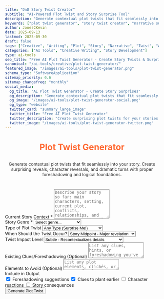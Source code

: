 ```yaml
---
title: "DnD Story Twist Creator"
subtitle: "AI-Powered Plot Twist and Story Surprise Tool"
description: "Generate contextual plot twists that fit seamlessly into your story. Create surprising reveals, unexpected turns, and shocking moments for any narrative genre."
keywords: ["plot twist generator", "story twist creator", "narrative surprise", "story generator", "creative writing tool", "plot device", "story development", "writing inspiration", "twist ideas", "story elements"]
author: JonesCKevin
date: 2025-09-13
lastmod: 2025-09-30
draft: false
tags: ["Creative", "Writing", "Plot", "Story", "Narrative", "Twist", "AI", "Tools"]
categories: ["AI Tools", "Creative Writing", "Story Development"]
type: ai-tools
seo_title: "Free AI Plot Twist Generator - Create Story Twists & Surprises"
canonical: "/ai-tools/creative/plot-twist-generator/"
featured_image: "/images/ai-tools/plot-twist-generator.png"
schema_type: "SoftwareApplication"
sitemap_priority: 0.6
sitemap_changefreq: "monthly"
social_media:
  og_title: "AI Plot Twist Generator - Create Story Surprises"
  og_description: "Generate contextual plot twists that fit seamlessly into your story. Perfect for writers seeking unexpected narrative turns."
  og_image: "/images/ai-tools/plot-twist-generator-social.png"
  og_type: "website"
  twitter_card: "summary_large_image"
  twitter_title: "Free AI Plot Twist Generator"
  twitter_description: "Create surprising plot twists for your stories with AI. Generate unexpected turns and shocking reveals."
  twitter_image: "/images/ai-tools/plot-twist-generator-twitter.png"
---
```


<link rel="stylesheet" href="plot-twist-generator.css">


<h1 style="text-align: center; margin-bottom: 30px; color: #ff6b35;">Plot Twist Generator</h1>
<p style="text-align: center; margin-bottom: 40px; opacity: 0.9;">
                Generate contextual plot twists that fit seamlessly into your story. Create surprising reveals, 
                character reversals, and dramatic turns with proper foreshadowing and logical foundations.
            </p>
<form onsubmit="generateTwist(); return false;">
<div class="form-group">
<label for="storyContext">Current Story Context *</label>
<textarea id="storyContext" placeholder="Describe your story so far: main characters, setting, current plot, conflicts, relationships, and any important details that a plot twist should consider..." required="" rows="6"></textarea>
</div>
<div class="form-group">
<label for="genre">Story Genre *</label>
<select id="genre" required="">
<option value="">Select genre...</option>
<option value="mystery">Mystery/Detective</option>
<option value="thriller">Thriller/Suspense</option>
<option value="fantasy">Fantasy</option>
<option value="sci-fi">Science Fiction</option>
<option value="romance">Romance</option>
<option value="horror">Horror</option>
<option value="drama">Drama</option>
<option value="adventure">Adventure</option>
<option value="comedy">Comedy</option>
<option value="historical">Historical Fiction</option>
<option value="crime">Crime</option>
<option value="psychological">Psychological</option>
<option value="literary">Literary Fiction</option>
<option value="young-adult">Young Adult</option>
<option value="superhero">Superhero</option>
<option value="western">Western</option>
<option value="mixed">Mixed/Multiple Genres</option>
</select>
</div>
<div class="form-group">
<label for="twistType">Type of Plot Twist</label>
<select id="twistType">
<option value="any">Any Type (Surprise Me!)</option>
<option value="identity">Character Identity Reveal</option>
<option value="betrayal">Betrayal/Alliance Switch</option>
<option value="hidden-connection">Hidden Character Connection</option>
<option value="false-reality">False Reality/Simulation</option>
<option value="time-manipulation">Time Travel/Manipulation</option>
<option value="unreliable-narrator">Unreliable Narrator Reveal</option>
<option value="moral-reversal">Moral Reversal (Hero/Villain)</option>
<option value="hidden-motive">Hidden Motive Reveal</option>
<option value="fake-death">Fake Death/Return</option>
<option value="secret-organization">Secret Organization</option>
<option value="family-secret">Family Secret/Heritage</option>
<option value="prophecy-subversion">Prophecy Subversion</option>
<option value="technology-reveal">Technology/Magic Reveal</option>
<option value="past-connection">Past Event Connection</option>
<option value="parallel-reality">Parallel World/Reality</option>
</select>
</div>
<div class="form-group">
<label for="twistTiming">When Should the Twist Occur?</label>
<select id="twistTiming">
<option value="midpoint">Story Midpoint - Major revelation</option>
<option value="climax">Near Climax - Final major twist</option>
<option value="resolution">Resolution - Epilogue surprise</option>
<option value="early">Early Story - Sets new direction</option>
<option value="multiple">Multiple Points - Series of reveals</option>
</select>
</div>
<div class="form-group">
<label for="impactLevel">Twist Impact Level</label>
<select id="impactLevel">
<option value="subtle">Subtle - Recontextualizes details</option>
<option value="moderate">Moderate - Changes story direction</option>
<option value="major">Major - Transforms entire narrative</option>
<option value="game-changing">Game-Changing - Everything is different</option>
</select>
</div>
<div class="form-group">
<label for="existingClues">Existing Clues/Foreshadowing (Optional)</label>
<textarea id="existingClues" placeholder="List any clues, hints, or foreshadowing you've already planted that the twist should incorporate or build upon..." rows="3"></textarea>
</div>
<div class="form-group">
<label for="avoidElements">Elements to Avoid (Optional)</label>
<textarea id="avoidElements" placeholder="List any plot elements, clichés, or types of twists you want to avoid..." rows="2"></textarea>
</div>
<div class="form-group">
<label for="includeOptions">Include in Output</label>
<div class="checkbox-group">
<div class="checkbox-row">
<label class="checkbox-inline"><input checked="" id="includeForeshadowing" type="checkbox"/> Foreshadowing suggestions</label>
<label class="checkbox-inline"><input checked="" id="includeClues" type="checkbox"/> Clues to plant earlier</label>
<label class="checkbox-inline"><input id="includeReactions" type="checkbox"/> Character reactions</label>
<label class="checkbox-inline"><input id="includeConsequences" type="checkbox"/> Story consequences</label>
</div>
</div>
</div>
<button type="submit" class="btn-primary">Generate Plot Twist</button>
</form>
<div class="ai-loading" id="loadingDiv" style="display: none;">
    <div class="ai-loading-spinner"></div>
    <div>Crafting your plot twist...</div>
</div>
<div id="errorDiv" style="display: none;"></div>
<div id="resultDiv" style="display: none;">
<h3 style="color: #ff6b35; margin-bottom: 20px;">Your Plot Twist</h3>
<div class="result-content" id="resultContent"></div>
<div style="margin-top: 30px; gap: 15px; display: flex; justify-content: center; flex-wrap: wrap;">
<button class="btn-primary" onclick="generateAlternative()" style="width: auto; padding: 10px 20px; background: linear-gradient(135deg, #ff6b35, #ff8555);">🔄 Alternative Twist</button>
<button class="btn-primary" onclick="copyResult()" style="width: auto; padding: 10px 20px;">📋 Copy to Clipboard</button>
<button class="btn-primary" onclick="downloadResult('markdown')" style="width: auto; padding: 10px 20px; background: linear-gradient(135deg, #28a745, #34ce57);">� Download Markdown</button>
<button class="btn-primary" onclick="downloadResult('html')" style="width: auto; padding: 10px 20px; background: linear-gradient(135deg, #17a2b8, #20c997);">🌐 Download HTML</button>
<button class="btn-primary" onclick="generateVariation()" style="width: auto; padding: 10px 20px; background: linear-gradient(135deg, #6f42c1, #8e5bcd);">🎭 Refine Twist</button>

</div>


<script src="plot-twist-generator.js"></script>




